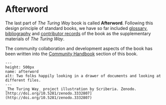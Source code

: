 # Afterword

The last part of _The Turing Way_ book is called **Afterword**.
Following this design principle of standard books, we have so far included [glossary](./glossary), [bibliography](./bibliography) and [contributor records](./contributor-records) of the book as the supplementary materials of _The Turing Way_.

The community collaboration and development aspects of the book has been written into the [Community Handbook](../community-handbook/community-handbook) section of this book.

```{figure} ../figures/file-collection.jpg
---
height: 500px
name: afterword
alt: Two folks happily looking in a drawer of documents and looking at different files.
---
_The Turing Way_ project illustration by Scriberia. Zenodo. [http://doi.org/10.5281/zenodo.3332807](http://doi.org/10.5281/zenodo.3332807)
```
